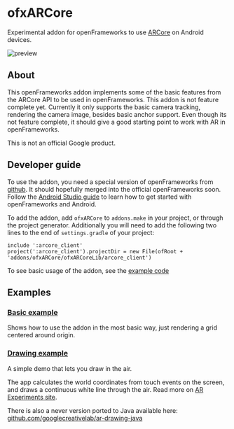 # ofxARCore
Experimental addon for openFrameworks to use [ARCore](https://developers.google.com/ar) on Android devices. 

![preview](preview.gif)

## About
This openFrameworks addon implements some of the basic features from the ARCore API to be used in openFrameworks. This addon is not feature complete yet. Currently it only supports the basic camera tracking, rendering the camera image, besides basic anchor support. Even though its not feature complete, it should give a good starting point to work with AR in openFrameworks.

This is not an official Google product.

## Developer guide
To use the addon, you need a special version of openFrameworks from [github](https://github.com/halfdanj/openframeworks/tree/android-camera-permissions). It should hopefully merged into the official openFrameworks soon. Follow the [Android Studio guide](https://github.com/openframeworks/openFrameworks/blob/master/docs/android_studio.md) to learn how to get started with openFrameworks and Android. 

To add the addon, add `ofxARCore` to `addons.make` in your project, or through the project generator. Additionally you will need to add the following two lines to the end of `settings.gradle` of your project:

```
include ':arcore_client'
project(':arcore_client').projectDir = new File(ofRoot + 'addons/ofxARCore/ofxARCoreLib/arcore_client')
```

To see basic usage of the addon, see the [example code](exampleBasic/src/ofApp.cpp)

## Examples
### [Basic example](exampleBasic/)
Shows how to use the addon in the most basic way, just rendering a grid centered around origin. 

### [Drawing example](exampleDrawing/)
A simple demo that lets you draw in the air. 

The app calculates the world coordinates from touch events on the screen, and draws a continuous white line through the air. Read more on [AR Experiments site](https://experiments.withgoogle.com/ar). 

There is also a never version ported to Java available here: [github.com/googlecreativelab/ar-drawing-java](https://github.com/googlecreativelab/ar-drawing-java)




